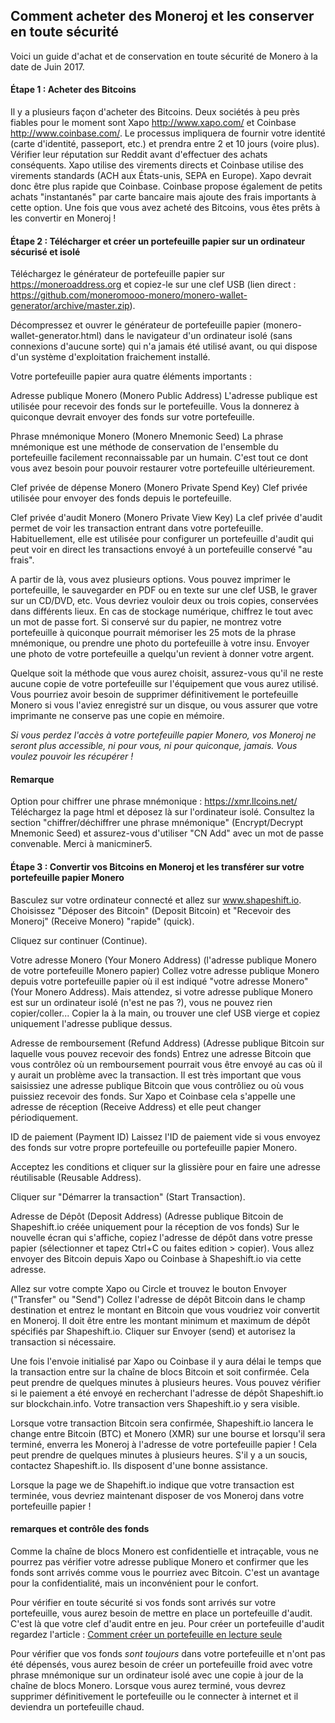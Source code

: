 ## Comment acheter des Moneroj et les conserver en toute sécurité

Voici un guide d'achat et de conservation en toute sécurité de Monero à la date de Juin 2017.

#### Étape 1 : Acheter des Bitcoins

Il y a plusieurs façon d'acheter des Bitcoins. Deux sociétés à peu près fiables pour le moment sont Xapo <http://www.xapo.com/> et Coinbase <http://www.coinbase.com/>. Le processus impliquera de fournir votre identité (carte d'identité, passeport, etc.) et prendra entre 2 et 10 jours (voire plus). Vérifier leur réputation sur Reddit avant d'effectuer des achats conséquents.  Xapo utilise des virements directs et Coinbase utilise des virements standards (ACH aux États-unis, SEPA en Europe).  Xapo devrait donc être plus rapide que Coinbase.  Coinbase propose également de petits achats "instantanés" par carte bancaire mais ajoute des frais importants à cette option. Une fois que vous avez acheté des Bitcoins, vous êtes prêts à les convertir en Moneroj !

#### Étape 2 : Télécharger et créer un portefeuille papier sur un ordinateur sécurisé et isolé

Téléchargez le générateur de portefeuille papier sur https://moneroaddress.org et copiez-le sur une clef USB (lien direct : https://github.com/moneromooo-monero/monero-wallet-generator/archive/master.zip).

Décompressez et ouvrer le générateur de portefeuille papier (monero-wallet-generator.html) dans le navigateur d'un ordinateur isolé (sans connexions d'aucune sorte) qui n'a jamais été utilisé avant, ou qui dispose d'un système d'exploitation fraichement installé.

Votre portefeuille papier aura quatre éléments importants :

Adresse publique Monero (Monero Public Address)
L'adresse publique est utilisée pour recevoir des fonds sur le portefeuille.  Vous la donnerez à quiconque devrait envoyer des fonds sur votre portefeuille.

Phrase mnémonique Monero (Monero Mnemonic Seed)
La phrase mnémonique est une méthode de conservation de l'ensemble du portefeuille facilement reconnaissable par un humain.  C'est tout ce dont vous avez besoin pour pouvoir restaurer votre portefeuille ultérieurement.

Clef privée de dépense Monero (Monero Private Spend Key)
Clef privée utilisée pour envoyer des fonds depuis le portefeuille.

Clef privée d'audit Monero (Monero Private View Key)
La clef privée d'audit permet de voir les transaction entrant dans votre portefeuille. Habituellement, elle est utilisée pour configurer un portefeuille d'audit qui peut voir en direct les transactions envoyé à un portefeuille conservé "au frais".

A partir de là, vous avez plusieurs options.  Vous pouvez imprimer le portefeuille, le sauvegarder en PDF ou en texte sur une clef USB, le graver sur un CD/DVD, etc.  Vous devriez vouloir deux ou trois copies, conservées dans différents lieux.  En cas de stockage numérique, chiffrez le tout avec un mot de passe fort.  Si conservé sur du papier, ne montrez votre portefeuille à quiconque pourrait mémoriser les 25 mots de la phrase mnémonique, ou prendre une photo du portefeuille à votre insu.  Envoyer une photo de votre portefeuille a quelqu'un revient à donner votre argent.

Quelque soit la méthode que vous aurez choisit, assurez-vous qu'il ne reste aucune copie de votre portefeuille sur l'équipement que vous aurez utilisé.  Vous pourriez avoir besoin de supprimer définitivement le portefeuille Monero si vous l'aviez enregistré sur un disque, ou vous assurer que votre imprimante ne conserve pas une copie en mémoire.

*Si vous perdez l'accès à votre portefeuille papier Monero, vos Moneroj ne seront plus accessible, ni pour vous, ni pour quiconque, jamais.  Vous voulez pouvoir les récupérer !*


#### Remarque
Option pour chiffrer une phrase mnémonique :
https://xmr.llcoins.net/
Téléchargez la page html et déposez là sur l'ordinateur isolé. Consultez la section "chiffrer/déchiffrer une phrase mnémonique" (Encrypt/Decrypt Mnemonic Seed) et assurez-vous d'utiliser "CN Add" avec un mot de passe convenable. Merci à manicminer5.



#### Étape 3 : Convertir vos Bitcoins en Moneroj et les transférer sur votre portefeuille papier Monero

Basculez sur votre ordinateur connecté et allez sur www.shapeshift.io. Choisissez "Déposer des Bitcoin" (Deposit Bitcoin) et "Recevoir des Moneroj" (Receive Monero) "rapide" (quick).

Cliquez sur continuer (Continue).

Votre adresse Monero (Your Monero Address) (l'adresse publique Monero de votre portefeuille Monero papier)
Collez votre adresse publique Monero depuis votre portefeuille papier où il est indiqué "votre adresse Monero" (Your Monero Address).   Mais attendez, si votre adresse publique Monero est sur un ordinateur isolé (n'est ne pas ?), vous ne pouvez rien copier/coller...  Copier la à la main, ou trouver une clef USB vierge et copiez uniquement l'adresse publique dessus.

Adresse de remboursement (Refund Address) (Adresse publique Bitcoin sur laquelle vous pouvez recevoir des fonds)
Entrez une adresse Bitcoin que vous contrôlez où un remboursement pourrait vous être envoyé au cas où il y aurait un problème avec la transaction.  Il est très important que vous saisissiez une adresse publique Bitcoin que vous contrôliez ou où vous puissiez recevoir des fonds.  Sur Xapo et Coinbase cela s'appelle une adresse de réception (Receive Address) et elle peut changer périodiquement.

ID de paiement (Payment ID)
Laissez l'ID de paiement vide si vous envoyez des fonds sur votre propre portefeuille ou portefeuille papier Monero.

Acceptez les conditions et cliquer sur la glissière pour en faire une adresse réutilisable (Reusable Address).  

Cliquer sur "Démarrer la transaction" (Start Transaction).

Adresse de Dépôt (Deposit Address) (Adresse publique Bitcoin de Shapeshift.io créée uniquement pour la réception de vos fonds)
Sur le nouvelle écran qui s'affiche, copiez l'adresse de dépôt dans votre presse papier (sélectionner et tapez Ctrl+C ou faites edition > copier).  Vous allez envoyer des Bitcoin depuis Xapo ou Coinbase à Shapeshift.io via cette adresse.

Allez sur votre compte Xapo ou Circle et trouvez le bouton Envoyer ("Transfer" ou "Send") Collez l'adresse de dépôt Bitcoin dans le champ destination et entrez le montant en Bitcoin que vous voudriez voir convertit en Moneroj.  Il doit être entre les montant minimum et maximum de dépôt spécifiés par Shapeshift.io.  Cliquer sur Envoyer (send) et autorisez la transaction si nécessaire.

Une fois l'envoie initialisé par Xapo ou Coinbase il y aura délai le temps que la transaction entre sur la chaîne de blocs Bitcoin et soit confirmée.  Cela peut prendre de quelques minutes à plusieurs heures.  Vous pouvez vérifier si le paiement a été envoyé en recherchant l'adresse de dépôt Shapeshift.io sur blockchain.info.  Votre transaction vers Shapeshift.io y sera visible.

Lorsque votre transaction Bitcoin sera confirmée, Shapeshift.io lancera le change entre Bitcoin (BTC) et Monero (XMR) sur une bourse et lorsqu'il sera terminé, enverra les Moneroj à l'adresse de votre portefeuille papier !  Cela peut prendre de quelques minutes à plusieurs heures.  S'il y a un soucis, contactez Shapeshift.io.  Ils disposent d'une bonne assistance.

Lorsque la page we de Shapehift.io indique que votre transaction est terminée, vous devriez maintenant disposer de vos Moneroj dans votre portefeuille papier !


#### remarques et contrôle des fonds
Comme la chaîne de blocs Monero est confidentielle et intraçable, vous ne pourrez pas vérifier votre adresse publique Monero et confirmer que les fonds sont arrivés comme vous le pourriez avec Bitcoin.  C'est un avantage pour la confidentialité, mais un inconvénient pour le confort.

Pour vérifier en toute sécurité si vos fonds sont arrivés sur votre portefeuille, vous aurez besoin de mettre en place un portefeuille d'audit.  C'est là que votre clef d'audit entre en jeu.  Pour créer un portefeuille d'audit regardez l'article : [Comment créer un portefeuille en lecture seule]({{site.baseurl}}/resources/user-guides/view_only.html)

Pour vérifier que vos fonds *sont toujours* dans votre portefeuille et n'ont pas été dépensés, vous aurez besoin de créer un portefeuille froid avec votre phrase mnémonique sur un ordinateur isolé avec une copie à jour de la chaîne de blocs Monero. Lorsque vous aurez terminé, vous devrez supprimer définitivement le portefeuille ou le connecter à internet et il deviendra un portefeuille chaud.




